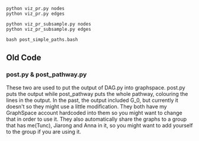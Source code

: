 
```
python viz_pr.py nodes
python viz_pr.py edges

python viz_pr_subsample.py nodes
python viz_pr_subsample.py edges
```

```
bash post_simple_paths.bash
```

## Old Code
### post.py & post_pathway.py
These two are used to put the output of DAG.py into graphspace. post.py puts the output while post_pathway puts the whole pathway, colouring the lines in the output. In the past, the output included G_0, but currently it doesn't so they might use a little modification. They both have my GraphSpace account hardcoded into them so you might want to change that in order to use it. They also automatically share the graphs to a group that has me(Tunc), Jiarong and Anna in it, so you might want to add yourself to the group if you are using it.
